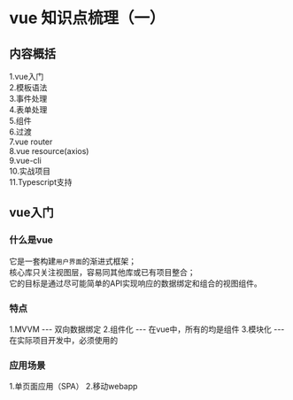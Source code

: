 # vue 知识点梳理（一）

## 内容概括
1.vue入门<br>
2.模板语法<br>
3.事件处理<br>
4.表单处理<br>
5.组件<br>
6.过渡<br>
7.vue router<br>
8.vue resource(axios)<br>
9.vue-cli<br>
10.实战项目<br>
11.Typescript支持<br>

## vue入门
### 什么是vue
它是一套构建```用户界面```的渐进式框架；<br>核心库只关注视图层，容易同其他库或已有项目整合；<br>它的目标是通过尽可能简单的API实现响应的数据绑定和组合的视图组件。

### 特点
1.MVVM --- 双向数据绑定
2.组件化 --- 在vue中，所有的均是组件
3.模块化 --- 在实际项目开发中，必须使用的

### 应用场景
1.单页面应用（SPA）
2.移动webapp



